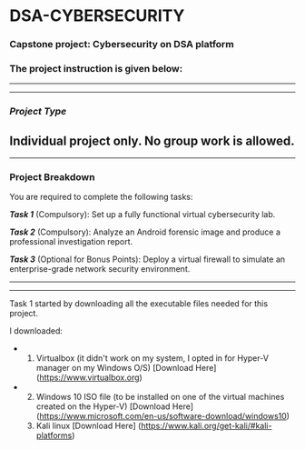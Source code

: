 # DSA-CYBERSECURITY
### Capstone project: Cybersecurity on DSA platform
### The project instruction is given below:
---
---

   ### ***Project Type***  
Individual project only. No group work is allowed.
---
---

### Project Breakdown
You are required to complete the following tasks:

***Task 1*** (Compulsory): Set up a fully functional virtual cybersecurity lab.

***Task 2*** (Compulsory): Analyze an Android forensic image and produce a professional investigation report.

***Task 3*** (Optional for Bonus Points): Deploy a virtual firewall to simulate an enterprise-grade network security environment.

---
---
Task 1 started by downloading all the executable files needed for this project.

I downloaded:
- 1. Virtualbox (it didn't work on my system, I opted in for Hyper-V manager on my Windows O/S) [Download Here] (https://www.virtualbox.org)
- 2. Windows 10 ISO file (to be installed on one of the virtual machines created on the Hyper-V) [Download Here] (https://www.microsoft.com/en-us/software-download/windows10)
  3. Kali linux [Download Here] (https://www.kali.org/get-kali/#kali-platforms)

